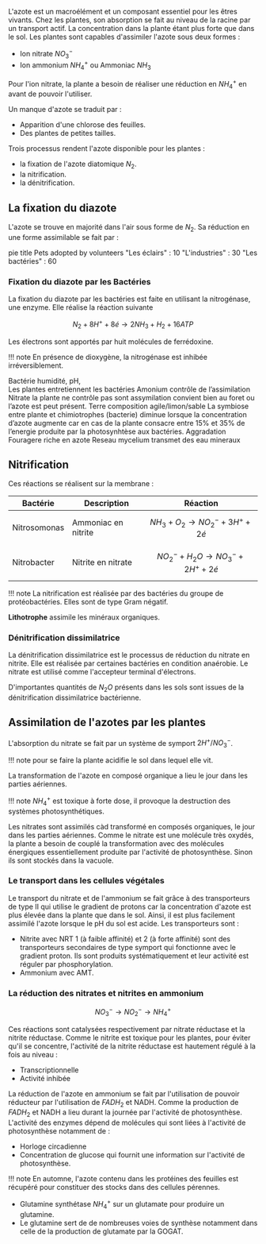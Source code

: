 L'azote est un macroélément et un composant essentiel pour les êtres vivants. Chez les plantes, son absorption se fait au niveau de la racine par un transport actif. La concentration dans la plante étant plus forte que dans le sol. Les plantes sont capables d'assimiler l'azote sous deux formes :

* Ion nitrate $NO_3^-$
* Ion ammonium $NH_4^+$ ou Ammoniac $NH_3$

Pour l'ion nitrate, la plante a besoin de réaliser une réduction en $NH_4^+$ en avant de pouvoir l'utiliser.

Un manque d'azote se traduit par :

* Apparition d'une chlorose des feuilles.
* Des plantes de petites tailles.

Trois processus rendent l'azote disponible pour les plantes :

* la fixation de l'azote diatomique $N_2$.
* la nitrification.
* la dénitrification.
## La fixation du diazote

L'azote se trouve en majorité dans l'air sous forme de $N_2$. Sa réduction en une forme assimilable se fait par :

pie title Pets adopted by volunteers
    "Les éclairs" : 10
    "L'industries" : 30
    "Les bactéries" : 60
### Fixation du diazote par les Bactéries

La fixation du diazote par les bactéries est faite en utilisant la nitrogénase, une enzyme. Elle réalise la réaction suivante

$$N_2 + 8H^+ + 8é \rightarrow 2NH_3 + H_2 + 16ATP$$

Les électrons sont apportés par huit molécules de ferrédoxine.

!!! note
    En présence de dioxygène, la nitrogénase est inhibée irréversiblement.

Bactérie humidité, pH,  
Les plantes entretiennent les bactéries 
Amonium contrôle de l’assimilation
Nitrate la plante ne contrôle pas sont assymilation convient bien au foret ou l’azote est peut présent. 
Terre composition agile/limon/sable
La symbiose entre plante et chimiotrophes (bacterie) diminue lorsque la concentration d’azote augmente car en cas de la plante consacre entre 15% et 35% de l’energie produite par la photosynhtèse aux bactéries.
Aggradation
Fouragere riche en azote
Reseau mycelium transmet des eau mineraux
## Nitrification

Ces réactions se réalisent sur la membrane :

| Bactérie     | Description         | Réaction                                         |
| ------------ | ------------------- | ------------------------------------------------ |
| Nitrosomonas | Ammoniac en nitrite | $$NH_3 + O_2 \rightarrow NO_2^- + 3 H^+ + 2é$$   |
| Nitrobacter  | Nitrite en nitrate  | $$NO_2^- + H_2O \rightarrow NO_3^- +2 H^+ + 2é$$ |
!!! note
    La nitrification est réalisée par des bactéries du groupe de protéobactéries. Elles sont de type Gram négatif.

__Lithotrophe__ assimile les minéraux organiques.

### Dénitrification dissimilatrice

La dénitrification dissimilatrice est le processus de réduction du nitrate en nitrite. Elle est réalisée par certaines bactéries en condition anaérobie. Le nitrate est utilisé comme l'accepteur terminal d'électrons.

D'importantes quantités de $N_2O$ présents dans les sols sont issues de la dénitrification dissimilatrice bactérienne.

## Assimilation de l'azotes par les plantes

L'absorption du nitrate se fait par un système de symport $2H^+/NO_3^-$.

!!! note
    pour se faire la plante acidifie le sol dans lequel elle vit.

La transformation de l'azote en composé organique a lieu le jour dans les parties aériennes.

!!! note
    $NH_4^+$ est toxique à forte dose, il provoque la destruction des systèmes photosynthétiques.

Les nitrates sont assimilés càd transformé en composés organiques, le jour dans les parties aériennes. Comme le nitrate est une molécule très oxydés, la plante a besoin de couplé la transformation avec des molécules énergiques essentiellement produite par l'activité de photosynthèse. Sinon ils sont stockés dans la vacuole.

### Le transport dans les cellules végétales

Le transport du nitrate et de l'ammonium se fait grâce à des transporteurs de type II qui utilise le gradient de protons car la concentration d'azote est plus élevée dans la plante que dans le sol. Ainsi, il est plus facilement assimilé l'azote lorsque le pH du sol est acide. Les transporteurs sont :

* Nitrite avec NRT 1 (à faible affinité) et 2 (à forte affinité) sont des transporteurs secondaires de type symport qui fonctionne avec le gradient proton. Ils sont produits systématiquement et leur activité est réguler par phosphorylation.
* Ammonium avec AMT.

### La réduction des nitrates et nitrites en ammonium

$$NO_3^- \rightarrow NO_2^- \rightarrow NH_4^+$$

Ces réactions sont catalysées respectivement par nitrate réductase et la nitrite réductase. Comme le nitrite est toxique pour les plantes, pour éviter qu'il se concentre, l'activité de la nitrite réductase est hautement régulé à la fois au niveau :

* Transcriptionnelle
* Activité inhibée

La réduction de l'azote en ammonium se fait par l'utilisation de pouvoir réducteur par l'utilisation de $FADH_2$ et NADH. Comme la production de $FADH_2$ et NADH a lieu durant la journée par l'activité de photosynthèse. L'activité des enzymes dépend de molécules qui sont liées à l'activité de photosynthèse notamment de :

* Horloge circadienne
* Concentration de glucose qui fournit une information sur l'activité de photosynthèse.

!!! note
    En automne, l'azote contenu dans les protéines des feuilles est récupéré pour constituer des stocks dans des cellules pérennes.

* Glutamine synthétase $NH_4^+$ sur un glutamate pour produire un glutamine.
* Le glutamine sert de de nombreuses voies de synthèse notamment dans celle de la production de glutamate par la GOGAT.
